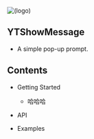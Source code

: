 ![(logo)](http://images.cnblogs.com/cnblogs_com/luckyyt/1169773/o_yt.jpg)


## YTShowMessage
* A simple pop-up prompt.

## Contents
* Getting Started
    * 哈哈哈

* API

* Examples
